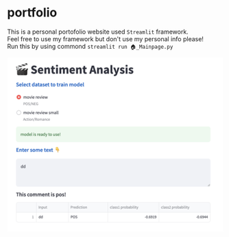 # portfolio

This is a personal portofolio website used `Streamlit` framework.\
Feel free to use my framework but don't use my personal info please!\
Run this by using commond `streamlit run 🏠_Mainpage.py`

<img width="840"  src="https://github.com/Rsirp0c/nlp-notebook/blob/main/src/Screenshot.png">
